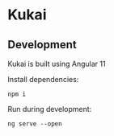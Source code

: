 # Kukai
 
## Development
Kukai is built using Angular 11

Install dependencies:

`npm i`

Run during development:

`ng serve --open`
